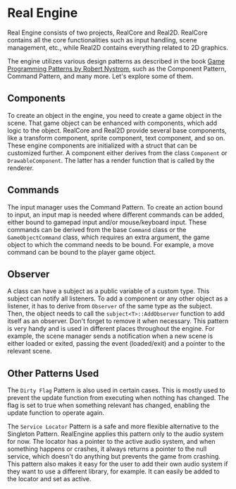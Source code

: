 # Real Engine

Real Engine consists of two projects, RealCore and Real2D. RealCore contains all the core functionalities such as input handling, scene management, etc., while Real2D contains everything related to 2D graphics.

The engine utilizes various design patterns as described in the book [Game Programming Patterns by Robert Nystrom](https://gameprogrammingpatterns.com), such as the Component Pattern, Command Pattern, and many more. Let's explore some of them.

## Components

To create an object in the engine, you need to create a game object in the scene. That game object can be enhanced with components, which add logic to the object. RealCore and Real2D provide several base components, like a transform component, sprite component, text component, and so on. These engine components are initialized with a struct that can be customized further. A component either derives from the class `Component` or `DrawableComponent`. The latter has a render function that is called by the renderer.

## Commands

The input manager uses the Command Pattern. To create an action bound to input, an input map is needed where different commands can be added, either bound to gamepad input and/or mouse/keyboard input. These commands can be derived from the base `Command` class or the `GameObjectCommand` class, which requires an extra argument, the game object to which the command needs to be bound. For example, a move command can be bound to the player game object.

## Observer

A class can have a subject as a public variable of a custom type. This subject can notify all listeners. To add a component or any other object as a listener, it has to derive from `Observer` of the same type as the subject. Then, the object needs to call the `subject<T>::AddObserver` function to add itself as an observer. Don't forget to remove it when necessary. This pattern is very handy and is used in different places throughout the engine. For example, the scene manager sends a notification when a new scene is either loaded or exited, passing the event (loaded/exit) and a pointer to the relevant scene.

## Other Patterns Used

The `Dirty Flag` Pattern is also used in certain cases. This is mostly used to prevent the update function from executing when nothing has changed. The flag is set to true when something relevant has changed, enabling the update function to operate again.

The `Service Locator` Pattern is a safe and more flexible alternative to the Singleton Pattern. RealEngine applies this pattern only to the audio system for now. The locator has a pointer to the active audio system, and when something happens or crashes, it always returns a pointer to the null service, which doesn't do anything but prevents the game from crashing. This pattern also makes it easy for the user to add their own audio system if they want to use a different library, for example. It can easily be added to the locator and set as active.

